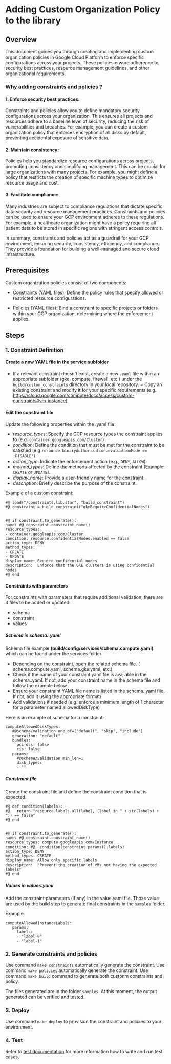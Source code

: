 # Adding Custom Organization Policy to the library

## Overview

This document guides you through creating and implementing custom organization policies in Google Cloud Platform to enforce specific configurations across your projects. 
These policies ensure adherence to security best practices, resource management guidelines, and other organizational requirements.

### Why adding constraints and policies ?

#### 1. Enforce security best practices:
Constraints and policies allow you to define mandatory security configurations across your organization. This ensures all projects and resources adhere to a baseline level of security, reducing the risk of vulnerabilities and breaches. For example, you can create a custom organization policy that enforces encryption of all disks by default, preventing accidental exposure of sensitive data.

#### 2. Maintain consistency:
Policies help you standardize resource configurations across projects, promoting consistency and simplifying management. This can be crucial for large organizations with many projects.
For example, you might define a policy that restricts the creation of specific machine types to optimize resource usage and cost.

#### 3. Facilitate compliance:
Many industries are subject to compliance regulations that dictate specific data security and resource management practices. Constraints and policies can be used to ensure your GCP environment adheres to these regulations.
For example, a healthcare organization might have a policy requiring all patient data to be stored in specific regions with stringent access controls.

In summary, constraints and policies act as a guardrail for your GCP environment, ensuring security, consistency, efficiency, and compliance. They provide a foundation for building a well-managed and secure cloud infrastructure.

## Prerequisites

Custom organization policies consist of two components:

- Constraints (YAML files): 
Define the policy rules that specify allowed or restricted resource configurations.

- Policies (YAML files): 
Bind a constraint to specific projects or folders within your GCP organization, determining where the enforcement applies.

## Steps

### 1. Constraint Definition

#### Create a new YAML file in the service subfolder

- If a relevant constraint doesn't exist, create a new `.yaml` file within an appropriate subfolder (gke, compute, firewall, etc.) under the `build/custom_constraints` directory in your local repository.
= Copy an existing constraint and modify it for your specific requirements (e.g. https://cloud.google.com/compute/docs/access/custom-constraints#vm-instance)

#### Edit the constraint file

Update the following properties within the .yaml file:

- *resource_types*: Specify the GCP resource types the constraint applies to (e.g. `container.googleapis.com/Cluster`)
- *condition*: Define the condition that must be met for the constraint to be satisfied (e.g `resource.binaryAuthorization.evaluationMode == 'DISABLE'`)
- *action_type*: Indicate the enforcement action (e.g., `DENY`, `ALLOW`).
- *method_types*: Define the methods affected by the constraint (Example: `CREATE` or `UPDATE`).
- *display_name*: Provide a user-friendly name for the constraint.
- *description*: Briefly describe the purpose of the constraint.

Example of a custom constraint:
``` 
#@ load("/constraints.lib.star", "build_constraint")
#@ constraint = build_constraint("gkeRequireConfidentialNodes")


#@ if constraint.to_generate():
name: #@ constraint.constraint_name()
resource_types:
- container.googleapis.com/Cluster
condition: resource.confidentialNodes.enabled == false
action_type: DENY
method_types:
- CREATE
- UPDATE
display_name: Require confidential nodes
description:  Enforce that the GKE clusters is using confidential nodes
#@ end
```

#### Constraints with parameters

For constraints with parameters that require additional validation, there are 3 files to be added or updated: 
- schema
- constraint
- values

##### Schema in schema.<service>.yaml
Schema file example **(build/config/services/schema.compute.yaml)** which can be found under the services folder
- Depending on the constraint, open the related schema file. ( schema.compute.yaml, schema.gke.yaml, etc.)
- Check if the name of your constraint yaml file is available in the schema.<service>.yaml. If not, add your constraint name in the schema file and follow the example below 
- Ensure your constraint YAML file name is listed in the schema.<service>.yaml file. If not, add it using the appropriate format/
- Add validations if needed (e.g. enforce a minimum length of 1 character for a parameter named allowedDiskType)

Here is an example of schema for a constraint:
```
computeAllowedDiskTypes:
   #@schema/validation one_of=["default", "skip", "include"]
   generation: "default"
   bundles:
     pci-dss: false
     cis: false
   params:
     #@schema/validation min_len=1
     disk_types:
     - ""
```

##### Constraint file
Create the constraint file and define the constraint condition that is expected.

```
#@ def condition(labels):
#@   return "resource.labels.all(label, (label in " + str(labels) + ")) == false"
#@ end


#@ if constraint.to_generate():
name: #@ constraint.constraint_name()
resource_types: compute.googleapis.com/Instance
condition: #@  condition(constraint.params().labels)
action_type: DENY
method_types: CREATE
display_name: Allow only specific labels
description:  "Prevent the creation of VMs not having the expected labels"
#@ end
```

##### Values in values.yaml 
Add the constraint parameters (if any) in the value.yaml file. Those value are used by the build step to generate final constraints in the `samples` folder.

Example:
```
computeAllowedInstanceLabels:
   params:
     labels:
     - "label-0"
     - "label-1"
```

### 2. Generate constraints and policies 
Use command `make constraints` automatically generate the constraint.
Use command `make policies` automatically generate the constraint.
Use command `make build` command to generate both custonm constraints and policy.

The files generated are in the folder `samples`. At this moment, the output generated can be verified and tested.

### 3. Deploy
Use command `make deploy` to provision the constraint and policies to your environment.

### 4. Test
Refer to [test documentation](../test/README.md) for more information how to write and run test cases.